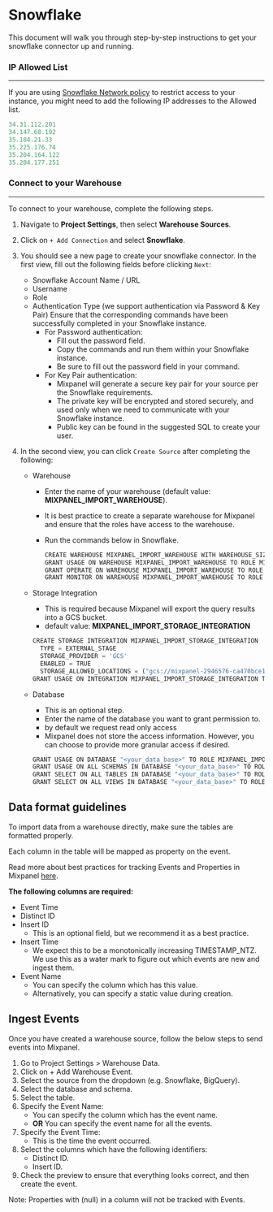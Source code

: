 # Snowflake


This document will walk you through step-by-step instructions to get your snowflake connector up and running.

### IP Allowed List

---

If you are using [Snowflake Network policy](https://docs.snowflake.com/en/user-guide/network-policies) to restrict access to your instance, you might need to add the following IP addresses to the Allowed list.

```jsx
34.31.112.201
34.147.68.192
35.184.21.33
35.225.176.74
35.204.164.122
35.204.177.251
```

### Connect to your Warehouse

---

To connect to your warehouse, complete the following steps.

1. Navigate to **Project Settings**, then select **Warehouse Sources**.
2. Click on `+ Add Connection` and select **Snowflake**.
3. You should see a new page to create your snowflake connector. In the first view, fill out the following fields before clicking  `Next`: 
    - Snowflake Account Name / URL
    - Username
    - Role
    - Authentication Type (we support authentication via Password & Key Pair) 
    Ensure that the corresponding commands have been successfully completed in your Snowflake instance.
        - For Password authentication:
            - Fill out the password field.
            - Copy the commands and run them within your Snowflake instance.
            - Be sure to fill out the password field in your command.
        - For Key Pair authentication:
            - Mixpanel will generate a secure key pair for your source per the Snowflake requirements.
            - The private key will be encrypted and stored securely, and used only when we need to communicate with your Snowflake instance.
            - Public key can be found in the suggested SQL to create your user.

1. In the second view, you can click `Create Source` after completing the following:
    - Warehouse
        - Enter the name of your warehouse (default value: **MIXPANEL_IMPORT_WAREHOUSE**).
        - It is best practice to create a separate warehouse for Mixpanel and ensure that the roles have access to the warehouse.
        - Run the commands below in Snowflake.
            
            ```jsx
            CREATE WAREHOUSE MIXPANEL_IMPORT_WAREHOUSE WITH WAREHOUSE_SIZE = XSMALL AUTO_SUSPEND = 60 AUTO_RESUME = TRUE INITIALLY_SUSPENDED = FALSE;
            GRANT USAGE ON WAREHOUSE MIXPANEL_IMPORT_WAREHOUSE TO ROLE MIXPANEL_IMPORT_ROLE;
            GRANT OPERATE ON WAREHOUSE MIXPANEL_IMPORT_WAREHOUSE TO ROLE MIXPANEL_IMPORT_ROLE;
            GRANT MONITOR ON WAREHOUSE MIXPANEL_IMPORT_WAREHOUSE TO ROLE MIXPANEL_IMPORT_ROLE; 
            ```
            
    - Storage Integration
        - This is required because Mixpanel will export the query results into a GCS bucket.
        - default value: **MIXPANEL_IMPORT_STORAGE_INTEGRATION**
        
        ```jsx
        CREATE STORAGE INTEGRATION MIXPANEL_IMPORT_STORAGE_INTEGRATION
          TYPE = EXTERNAL_STAGE
          STORAGE_PROVIDER = 'GCS'
          ENABLED = TRUE
          STORAGE_ALLOWED_LOCATIONS = ("gcs://mixpanel-2946576-ca470bce1e1ed2ec");
        GRANT USAGE ON INTEGRATION MIXPANEL_IMPORT_STORAGE_INTEGRATION TO MIXPANEL_IMPORT_ROLE; 
        ```
        
    - Database
        - This is an optional step.
        - Enter the name of the database you want to grant permission to.
        - by default we request read only access
        - Mixpanel does not store the access information. However, you can choose to provide more granular access if desired.
        
        ```jsx
        GRANT USAGE ON DATABASE "<your_data_base>" TO ROLE MIXPANEL_IMPORT_ROLE;
        GRANT USAGE ON ALL SCHEMAS IN DATABASE "<your_data_base>" TO ROLE MIXPANEL_IMPORT_ROLE;
        GRANT SELECT ON ALL TABLES IN DATABASE "<your_data_base>" TO ROLE MIXPANEL_IMPORT_ROLE;
        GRANT SELECT ON ALL VIEWS IN DATABASE "<your_data_base>" TO ROLE MIXPANEL_IMPORT_ROLE;
        ```
        

## Data format guidelines


To import data from a warehouse directly, make sure the tables are formatted properly.

Each column in the table will be mapped as property on the event. 

Read more about best practices for tracking Events and Properties in Mixpanel [here](https://docs-git-snowflake-connector-mixpanel.vercel.app/docs/tracking/how-tos/events-and-properties). 

**The following columns are required:** 

- Event Time
- Distinct ID
- Insert ID
    - This is an optional field, but we recommend it as a best practice.
- Insert Time
    - We expect this to be a monotonically increasing TIMESTAMP_NTZ. We use this as a water mark to figure out which events are new and ingest them.
- Event Name
    - You can specify the column which has this value.
    - Alternatively, you can specify a static value during creation.

## **Ingest Events**


Once you have created a warehouse source, follow the below steps to send events into Mixpanel.

1. Go to Project Settings > Warehouse Data.
2. Click on + Add Warehouse Event.
3. Select the source from the dropdown (e.g. Snowflake, BigQuery).
4. Select the database and schema.
5. Select the table.
6. Specify the Event Name:
    - You can specify the column which has the event name.
    - **OR** You can specify the event name for all the events.
7. Specify the Event Time:
    - This is the time the event occurred.
8. Select the columns which have the following identifiers:
    - Distinct ID.
    - Insert ID.
9. Check the preview to ensure that everything looks correct, and then create the event.

Note: Properties with (null) in a column will not be tracked with Events.

